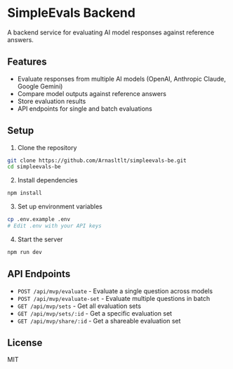 # SimpleEvals Backend

A backend service for evaluating AI model responses against reference answers.

## Features

- Evaluate responses from multiple AI models (OpenAI, Anthropic Claude, Google Gemini) 
- Compare model outputs against reference answers
- Store evaluation results
- API endpoints for single and batch evaluations

## Setup

1. Clone the repository
```bash
git clone https://github.com/Arnasltlt/simpleevals-be.git
cd simpleevals-be
```

2. Install dependencies
```bash
npm install
```

3. Set up environment variables
```bash
cp .env.example .env
# Edit .env with your API keys
```

4. Start the server
```bash
npm run dev
```

## API Endpoints

- `POST /api/mvp/evaluate` - Evaluate a single question across models
- `POST /api/mvp/evaluate-set` - Evaluate multiple questions in batch
- `GET /api/mvp/sets` - Get all evaluation sets
- `GET /api/mvp/sets/:id` - Get a specific evaluation set
- `GET /api/mvp/share/:id` - Get a shareable evaluation set

## License

MIT
